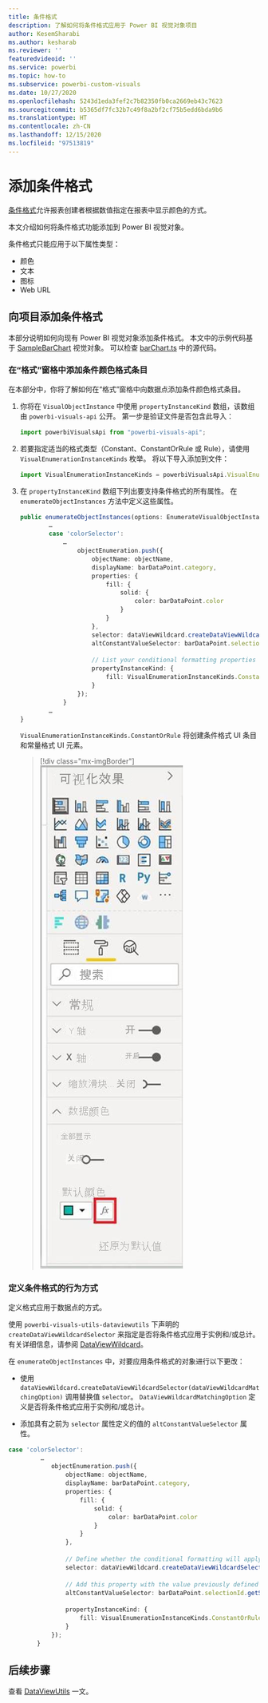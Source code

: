 ```yaml
---
title: 条件格式
description: 了解如何将条件格式应用于 Power BI 视觉对象项目
author: KesemSharabi
ms.author: kesharab
ms.reviewer: ''
featuredvideoid: ''
ms.service: powerbi
ms.topic: how-to
ms.subservice: powerbi-custom-visuals
ms.date: 10/27/2020
ms.openlocfilehash: 5243d1eda3fef2c7b82350fb0ca2669eb43c7623
ms.sourcegitcommit: b5365df7fc32b7c49f8a2bf2cf75b5edd6bda9b6
ms.translationtype: HT
ms.contentlocale: zh-CN
ms.lasthandoff: 12/15/2020
ms.locfileid: "97513819"
---
```

# <a name="add-conditional-formatting"></a>添加条件格式

[条件格式](../../visuals/service-tips-and-tricks-for-color-formatting.md#conditional-formatting-for-visualizations)允许报表创建者根据数值指定在报表中显示颜色的方式。

本文介绍如何将条件格式功能添加到 Power BI 视觉对象。

条件格式只能应用于以下属性类型：
* 颜色
* 文本
* 图标
* Web URL

## <a name="add-conditional-formatting-to-your-project"></a>向项目添加条件格式

本部分说明如何向现有 Power BI 视觉对象添加条件格式。 本文中的示例代码基于 [SampleBarChart](https://github.com/microsoft/PowerBI-visuals-sampleBarChart) 视觉对象。 可以检查 [barChart.ts](https://github.com/microsoft/PowerBI-visuals-sampleBarChart/blob/master/src/barChart.ts) 中的源代码。

### <a name="add-a-conditional-color-formatting-entry-in-the-format-pane"></a>在“格式”窗格中添加条件颜色格式条目

在本部分中，你将了解如何在“格式”窗格中向数据点添加条件颜色格式条目。

1. 你将在 `VisualObjectInstance` 中使用 `propertyInstanceKind` 数组，该数组由 `powerbi-visuals-api` 公开。 第一步是验证文件是否包含此导入：

    ```typescript
    import powerbiVisualsApi from "powerbi-visuals-api";
    ```

2. 若要指定适当的格式类型（Constant、ConstantOrRule 或 Rule），请使用 `VisualEnumerationInstanceKinds` 枚举。 将以下导入添加到文件：

    ```typescript
    import VisualEnumerationInstanceKinds = powerbiVisualsApi.VisualEnumerationInstanceKinds;
    ```

3. 在 `propertyInstanceKind` 数组下列出要支持条件格式的所有属性。 在 `enumerateObjectInstances` 方法中定义这些属性。

    ```typescript
    public enumerateObjectInstances(options: EnumerateVisualObjectInstancesOptions): VisualObjectInstanceEnumeration {
            …
            case 'colorSelector':
                …
                    objectEnumeration.push({
                        objectName: objectName,
                        displayName: barDataPoint.category,
                        properties: {
                            fill: {
                                solid: {
                                    color: barDataPoint.color
                                }
                            }
                        },
                        selector: dataViewWildcard.createDataViewWildcardSelector(dataViewWildcard.DataViewWildcardMatchingOption.InstancesAndTotals),
                        altConstantValueSelector: barDataPoint.selectionId.getSelector(),

                        // List your conditional formatting properties
                        propertyInstanceKind: {
                            fill: VisualEnumerationInstanceKinds.ConstantOrRule
                        }
                    });
                }
            …
    }

    ```

    `VisualEnumerationInstanceKinds.ConstantOrRule` 将创建条件格式 UI 条目和常量格式 UI 元素。

    >[!div class="mx-imgBorder"]
    >![“条件格式”按钮的屏幕截图，它显示在 Power BI 的“常规颜色”按钮旁。](media/conditional-formatting/conditional-formatting-ui.png)

### <a name="define-how-conditional-formatting-behaves"></a>定义条件格式的行为方式

定义格式应用于数据点的方式。

使用 `powerbi-visuals-utils-dataviewutils` 下声明的 `createDataViewWildcardSelector` 来指定是否将条件格式应用于实例和/或总计。 有关详细信息，请参阅 [DataViewWildcard](utils-dataview.md#)。

在 `enumerateObjectInstances` 中，对要应用条件格式的对象进行以下更改：

 * 使用 `dataViewWildcard.createDataViewWildcardSelector(dataViewWildcardMatchingOption)` 调用替换值 `selector`。 `DataViewWildcardMatchingOption` 定义是否将条件格式应用于实例和/或总计。

* 添加具有之前为 `selector` 属性定义的值的 `altConstantValueSelector` 属性。

```typescript
case 'colorSelector':
         …
            objectEnumeration.push({
                objectName: objectName,
                displayName: barDataPoint.category,
                properties: {
                    fill: {
                        solid: {
                            color: barDataPoint.color
                        }
                    }
                },

                // Define whether the conditional formatting will apply to instances, totals, or both
                selector: dataViewWildcard.createDataViewWildcardSelector(dataViewWildcard.DataViewWildcardMatchingOption.InstancesAndTotals),

                // Add this property with the value previously defined for the selector property
                altConstantValueSelector: barDataPoint.selectionId.getSelector(),

                propertyInstanceKind: { 
                    fill: VisualEnumerationInstanceKinds.ConstantOrRule
                }
            });
        }

```

## <a name="next-steps"></a>后续步骤

查看 [DataViewUtils](utils-dataview.md) 一文。